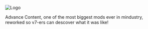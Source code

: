 ![Logo](logo.png)

Advance Content, one of the most biggest mods ever in mindustry, reworked so v7-ers can descover what it was like!
